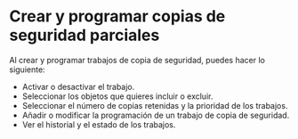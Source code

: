 Crear y programar copias de seguridad parciales
===============================================

Al crear y programar trabajos de copia de seguridad, puedes hacer lo siguiente:

-   Activar o desactivar el trabajo.
-   Seleccionar los objetos que quieres incluir o excluir.
-   Seleccionar el número de copias retenidas y la prioridad de los trabajos.
-   Añadir o modificar la programación de un trabajo de copia de seguridad.
-   Ver el historial y el estado de los trabajos.
